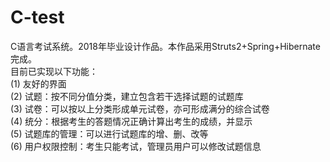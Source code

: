 # C-test
C语言考试系统。2018年毕业设计作品。本作品采用Struts2+Spring+Hibernate完成。<br>
目前已实现以下功能：<br>
(1)	友好的界面<br>
(2)	试题：按不同分值分类，建立包含若干选择试题的试题库<br>
(3)	试卷：可以按以上分类形成单元试卷，亦可形成满分的综合试卷<br>
(4)	统分：根据考生的答题情况正确计算出考生的成绩，并显示<br>
(5)	试题库的管理：可以进行试题库的增、删、改等<br>
(6)	用户权限控制：考生只能考试，管理员用户可以修改试题信息
